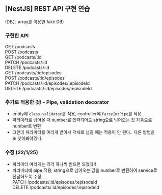 ## [NestJS] REST API 구현 연습

(DB는 array를 이용한 fake DB)

### 구현한 API

GET /podcasts <br>
POST /podcasts <br>
GET /podcasts/:id <br>
PATCH /podcasts/:id <br>
DELETE /podcasts/:id <br>
GET /podcasts/:id/episodes <br>
POST /podcasts/:id/episodes <br>
PATCH /podcasts/:id/episodes/:episodeId <br>
DELETE /podcasts/:id/episodes/:episodeId <br>

### 추가로 적용한 것! - Pipe, validation decorator

- entity에 `class-validator`를 적용, controller에 `ParseIntPipe`를 적용
- 파라미터로 넘어올 때 number로 입력되어도 string으로 넘어오는 값 자동으로 number로 변환
- 그런데 파라미터를 여러개 받아서 객체로 넘길 때는 적용이 안 된다.. 다른 방법을 또 찾아봐야겠다.

### 수정 (22/1/25)

- 파라미터 여러개는 각각 하나씩 받으면 되었다!!
- 파라미터에 pipe 적용, string으로 넘어오는 값을 number로 변환하여 service로 전달하도록 수정 <br>
  PATCH /podcasts/:id/episodes/:episodeId <br>
  DELETE /podcasts/:id/episodes/:episodeId <br>
